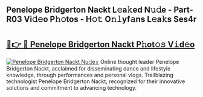 ## Penelope Bridgerton Nackt L𝚎a𝚔ed N𝚞𝚍e - Part-R03 Vi𝚍𝚎o P𝚑𝚘tos - H𝚘𝚝 O𝚗𝚕yf𝚊ns L𝚎a𝚔s Ses4r

# <h2><a href="http://kfe4ce.oniu.top/?m=Penelope+Bridgerton+Nackt">🔗👉 🔴 Penelope Bridgerton Nackt P𝚑ot𝚘𝚜 V𝚒d𝚎o</a></h2>

[![Penelope Bridgerton Nackt Nu𝚍e𝚜](https://i.imgur.com/0qMVB7G.gif)](http://kfe4ce.oniu.top/?m=Penelope+Bridgerton+Nackt)
Online thought leader Penelope Bridgerton Nackt, acclaimed for disseminating dance and lifestyle knowledge, through performances and personal vlogs. Trailblazing technologist Penelope Bridgerton Nackt, recognized for their innovative solutions and commitment to advancing technology.  
